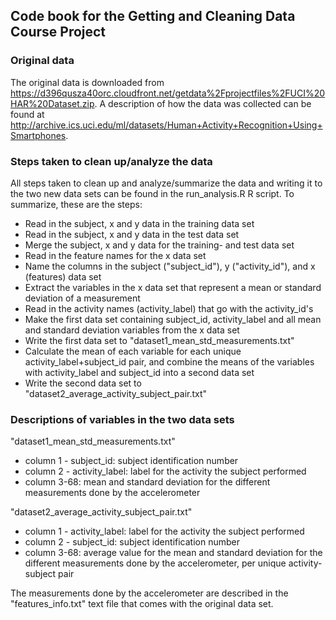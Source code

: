 ## Code book for the Getting and Cleaning Data Course Project


### Original data
The original data is downloaded from https://d396qusza40orc.cloudfront.net/getdata%2Fprojectfiles%2FUCI%20HAR%20Dataset.zip. 
A description of how the data was collected can be found at http://archive.ics.uci.edu/ml/datasets/Human+Activity+Recognition+Using+Smartphones.


### Steps taken to clean up/analyze the data
All steps taken to clean up and analyze/summarize the data and writing it to the two new data sets can be found in the run_analysis.R R script. To summarize, these are the steps:

* Read in the subject, x and y data in the training data set
* Read in the subject, x and y data in the test data set
* Merge the subject, x and y data for the training- and test data set
* Read in the feature names for the x data set
* Name the columns in the subject ("subject_id"), y ("activity_id"), and x (features) data set
* Extract the variables in the x data set that represent a mean or standard deviation of a measurement
* Read in the activity names (activity_label) that go with the activity_id's
* Make the first data set containing subject_id, activity_label and all mean and standard deviation variables from the x data set
* Write the first data set to "dataset1_mean_std_measurements.txt"
* Calculate the mean of each variable for each unique activity_label+subject_id pair, and combine the means of the variables with activity_label and subject_id into a second data set
* Write the second data set to "dataset2_average_activity_subject_pair.txt"


### Descriptions of variables in the two data sets

"dataset1_mean_std_measurements.txt"
* column 1 - subject_id: subject identification number
* column 2 - activity_label: label for the activity the subject performed
* column 3-68: mean and standard deviation for the different measurements done by the accelerometer

"dataset2_average_activity_subject_pair.txt"
* column 1 - activity_label: label for the activity the subject performed
* column 2 - subject_id: subject identification number
* column 3-68: average value for the mean and standard deviation for the different measurements done by the accelerometer, per unique activity-subject pair

The measurements done by the accelerometer are described in the "features_info.txt" text file that comes with the original data set.
